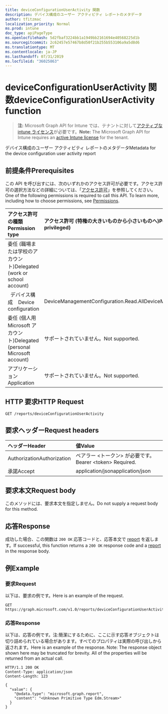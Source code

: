 ```yaml
---
title: deviceConfigurationUserActivity 関数
description: デバイス構成のユーザー アクティビティ レポートのメタデータ
author: tfitzmac
localization_priority: Normal
ms.prod: intune
doc_type: apiPageType
ms.openlocfilehash: 5d2fbaf3224bb1a1949bb2161694e40568225d1b
ms.sourcegitcommit: 2c62457e57467b8d50f21b255b553106a9a5d8d6
ms.translationtype: MT
ms.contentlocale: ja-JP
ms.lasthandoff: 07/31/2019
ms.locfileid: "36025863"
---
```

# <a name="deviceconfigurationuseractivity-function"></a><span data-ttu-id="24cf9-103">deviceConfigurationUserActivity 関数</span><span class="sxs-lookup"><span data-stu-id="24cf9-103">deviceConfigurationUserActivity function</span></span>

> <span data-ttu-id="24cf9-104">**注:** Microsoft Graph API for Intune では、テナントに対して[アクティブな intune ライセンス](https://go.microsoft.com/fwlink/?linkid=839381)が必要です。</span><span class="sxs-lookup"><span data-stu-id="24cf9-104">**Note:** The Microsoft Graph API for Intune requires an [active Intune license](https://go.microsoft.com/fwlink/?linkid=839381) for the tenant.</span></span>

<span data-ttu-id="24cf9-105">デバイス構成のユーザー アクティビティ レポートのメタデータ</span><span class="sxs-lookup"><span data-stu-id="24cf9-105">Metadata for the device configuration user activity report</span></span>

## <a name="prerequisites"></a><span data-ttu-id="24cf9-106">前提条件</span><span class="sxs-lookup"><span data-stu-id="24cf9-106">Prerequisites</span></span>
<span data-ttu-id="24cf9-p101">この API を呼び出すには、次のいずれかのアクセス許可が必要です。アクセス許可の選択方法などの詳細については、「[アクセス許可](/graph/permissions-reference)」を参照してください。</span><span class="sxs-lookup"><span data-stu-id="24cf9-p101">One of the following permissions is required to call this API. To learn more, including how to choose permissions, see [Permissions](/graph/permissions-reference).</span></span>

|<span data-ttu-id="24cf9-109">アクセス許可の種類</span><span class="sxs-lookup"><span data-stu-id="24cf9-109">Permission type</span></span>|<span data-ttu-id="24cf9-110">アクセス許可 (特権の大きいものから小さいものへ)</span><span class="sxs-lookup"><span data-stu-id="24cf9-110">Permissions (from most to least privileged)</span></span>|
|:---|:---|
|<span data-ttu-id="24cf9-111">委任 (職場または学校のアカウント)</span><span class="sxs-lookup"><span data-stu-id="24cf9-111">Delegated (work or school account)</span></span>||
| <span data-ttu-id="24cf9-112">&nbsp;&nbsp;デバイス構成</span><span class="sxs-lookup"><span data-stu-id="24cf9-112">&nbsp; &nbsp; Device configuration</span></span> | <span data-ttu-id="24cf9-113">DeviceManagementConfiguration.Read.All</span><span class="sxs-lookup"><span data-stu-id="24cf9-113">DeviceManagementConfiguration.Read.All</span></span>|
|<span data-ttu-id="24cf9-114">委任 (個人用 Microsoft アカウント)</span><span class="sxs-lookup"><span data-stu-id="24cf9-114">Delegated (personal Microsoft account)</span></span>|<span data-ttu-id="24cf9-115">サポートされていません。</span><span class="sxs-lookup"><span data-stu-id="24cf9-115">Not supported.</span></span>|
|<span data-ttu-id="24cf9-116">アプリケーション</span><span class="sxs-lookup"><span data-stu-id="24cf9-116">Application</span></span>|<span data-ttu-id="24cf9-117">サポートされていません。</span><span class="sxs-lookup"><span data-stu-id="24cf9-117">Not supported.</span></span>|

## <a name="http-request"></a><span data-ttu-id="24cf9-118">HTTP 要求</span><span class="sxs-lookup"><span data-stu-id="24cf9-118">HTTP Request</span></span>
<!-- {
  "blockType": "ignored"
}
-->
``` http
GET /reports/deviceConfigurationUserActivity
```

## <a name="request-headers"></a><span data-ttu-id="24cf9-119">要求ヘッダー</span><span class="sxs-lookup"><span data-stu-id="24cf9-119">Request headers</span></span>
|<span data-ttu-id="24cf9-120">ヘッダー</span><span class="sxs-lookup"><span data-stu-id="24cf9-120">Header</span></span>|<span data-ttu-id="24cf9-121">値</span><span class="sxs-lookup"><span data-stu-id="24cf9-121">Value</span></span>|
|:---|:---|
|<span data-ttu-id="24cf9-122">Authorization</span><span class="sxs-lookup"><span data-stu-id="24cf9-122">Authorization</span></span>|<span data-ttu-id="24cf9-123">ベアラー &lt;トークン&gt; が必要です。</span><span class="sxs-lookup"><span data-stu-id="24cf9-123">Bearer &lt;token&gt; Required.</span></span>|
|<span data-ttu-id="24cf9-124">承諾</span><span class="sxs-lookup"><span data-stu-id="24cf9-124">Accept</span></span>|<span data-ttu-id="24cf9-125">application/json</span><span class="sxs-lookup"><span data-stu-id="24cf9-125">application/json</span></span>|

## <a name="request-body"></a><span data-ttu-id="24cf9-126">要求本文</span><span class="sxs-lookup"><span data-stu-id="24cf9-126">Request body</span></span>
<span data-ttu-id="24cf9-127">このメソッドには、要求本文を指定しません。</span><span class="sxs-lookup"><span data-stu-id="24cf9-127">Do not supply a request body for this method.</span></span>

## <a name="response"></a><span data-ttu-id="24cf9-128">応答</span><span class="sxs-lookup"><span data-stu-id="24cf9-128">Response</span></span>
<span data-ttu-id="24cf9-129">成功した場合、この関数は `200 OK` 応答コードと、応答本文で [report](../resources/intune-shared-report.md) を返します。</span><span class="sxs-lookup"><span data-stu-id="24cf9-129">If successful, this function returns a `200 OK` response code and a [report](../resources/intune-shared-report.md) in the response body.</span></span>

## <a name="example"></a><span data-ttu-id="24cf9-130">例</span><span class="sxs-lookup"><span data-stu-id="24cf9-130">Example</span></span>
### <a name="request"></a><span data-ttu-id="24cf9-131">要求</span><span class="sxs-lookup"><span data-stu-id="24cf9-131">Request</span></span>
<span data-ttu-id="24cf9-132">以下は、要求の例です。</span><span class="sxs-lookup"><span data-stu-id="24cf9-132">Here is an example of the request.</span></span>
``` http
GET https://graph.microsoft.com/v1.0/reports/deviceConfigurationUserActivity
```

### <a name="response"></a><span data-ttu-id="24cf9-133">応答</span><span class="sxs-lookup"><span data-stu-id="24cf9-133">Response</span></span>
<span data-ttu-id="24cf9-p102">以下は、応答の例です。注:簡潔にするために、ここに示す応答オブジェクトは切り詰められている場合があります。すべてのプロパティは実際の呼び出しから返されます。</span><span class="sxs-lookup"><span data-stu-id="24cf9-p102">Here is an example of the response. Note: The response object shown here may be truncated for brevity. All of the properties will be returned from an actual call.</span></span>
``` http
HTTP/1.1 200 OK
Content-Type: application/json
Content-Length: 123

{
  "value": {
    "@odata.type": "microsoft.graph.report",
    "content": "<Unknown Primitive Type Edm.Stream>"
  }
}
```








